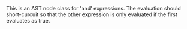 This is an AST node class for 'and' expressions. The evaluation should short-curcuit so that the other expression is only evaluated if the first evaluates as true.